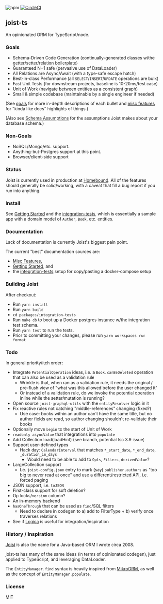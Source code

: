 ![npm](https://img.shields.io/npm/v/joist-orm)
[![CircleCI](https://circleci.com/gh/stephenh/joist-ts.svg?style=svg)](https://circleci.com/gh/stephenh/joist-ts)

## joist-ts

An opinionated ORM for TypeScript/node.

### Goals

- Schema-Driven Code Generation (continually-generated classes w/the getter/setter/relation boilerplate)
- Guaranteed N+1 safe (pervasive use of DataLoader)
- All Relations are Async/Await (with a type-safe escape hatch)
- Best-in-class Performance (all `SELECT`/`INSERT`/`UPDATE` operations are bulk)
- Fast Unit Tests (for downstream projects, baseline is 10-20ms/test case)
- Unit of Work (navigate between entities as a consistent graph)
- Small & simple codebase (maintainable by a single engineer if needed)

(See [goals](./docs/goals.markdown) for more in-depth descriptions of each bullet and [misc features](./docs/misc-features.markdown) for "kinda like docs" highlights of things.)

(Also see [Schema Assumptions](./docs/schema-assumptions.markdown) for the assumptions Joist makes about your database schema.)

### Non-Goals

- NoSQL/Mongo/etc. support.
- Anything-but-Postgres support at this point.
- Browser/client-side support

### Status

Joist is currently used in production at [Homebound](https://www.homebound.com/). All of the features should generally be solid/working, with a caveat that fill a bug report if you run into anything.

### Install

See [Getting Started](./docs/getting-started.markdown) and the [integration-tests](./packages/integration-tests), which is essentially a sample app with a domain model of `Author`, `Book`, etc. entities.

### Documentation

Lack of documentation is currently Joist's biggest pain point.

The current "best" documentation sources are:

* [Misc Features](./docs/misc-features.markdown),
* [Getting Started](./docs/getting-started.markdown), and
* the [integration-tests](./packages/integration-tests) setup for copy/pasting a docker-compose setup

### Building Joist

After checkout:

- Run `yarn install`
- Run `yarn build`
- `cd packages/integration-tests`
- Run `make db` to boot up a Docker postgres instance w/the integration test schema.
- Run `yarn test` to run the tests.
- Prior to committing your changes, please run `yarn workspaces run format`

### Todo

In general priority/itch order:

- Integrate `PotentialOperation` ideas, i.e. a `Book.canBeDeleted` operation that can also be used as a validation rule
  - Wrinkle is that, when ran as a validation rule, it needs the original / pre-flush view of "what was this allowed before the user changed it"
  - Or instead of a validation rule, do we invoke the potential operation inline while the setter/mutation is running?
- Open source `joist-graphql-utils` with the `entityResolver` logic in it
- Fix reactive rules not catching "middle-references" changing (fixed?)
  - Use case: books within an author can't have the same title, but no author fields are read, so author changing shouldn't re-validate their books
- Optionally move `begin` to the start of Unit of Work
- `readonly asyncValue` that integrations into `populate`
- Add Collection.load(loadHint) (see branch, potential tsc 3.9 issue)
- Support user-defined types
  - Hack day: `CalendarInterval` that matches `*_start_date`, `*_end_date`, `_duration_in_days`
    - Would need to be able to add to `Opts`, `Filters`, `derivedValue`?
- LargeCollection support
  - I.e. `joist-config.json` entry to mark (say) `publisher.authors` as "too big to never read at once" and use a different/restricted API, i.e. forced paging
- JSON support, i.e. `toJSON`
- First-class support for soft deletion?
- Op locks/`version` column?
- An in-memory backend
- `hasOneThrough` that can be used as `find`/SQL filters
  - Need to declare in codegen to a) add to FilterType + b) verify once traverses relations
- See if [Logica](https://opensource.googleblog.com/2021/04/logica-organizing-your-data-queries.html) is useful for integration/inspiration

### History / Inspiration

[Joist](https://github.com/stephenh/joist) is also the name for a Java-based ORM I wrote circa 2008.

joist-ts has many of the same ideas (in terms of opinionated codegen), just applied to TypeScript, and leveraging DataLoader.

The `EntityManager.find` syntax is heavily inspired from [MikroORM](https://mikro-orm.io/), as well as the concept of `EntityManager.populate`.

### License

MIT
